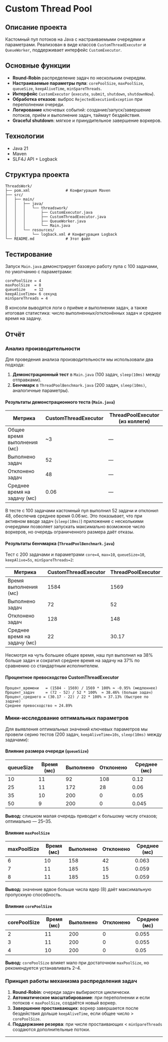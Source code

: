 # Custom Thread Pool

## Описание проекта

Кастомный пул потоков на Java с настраиваемыми очередями и параметрами. Реализован в виде классов `CustomThreadExecutor` и `QueueWorker`, поддерживает интерфейс `CustomExecutor`.

## Основные функции

* **Round-Robin** распределение задач по нескольким очередям.
* **Настраиваемые параметры пула**: `corePoolSize`, `maxPoolSize`, `queueSize`, `keepAliveTime`, `minSpareThreads`.
* **Интерфейс** `CustomExecutor` (`execute`, `submit`, `shutdown`, `shutdownNow`).
* **Обработка отказов**: выброс `RejectedExecutionException` при переполнении очереди.
* **Логирование** ключевых событий: создание/запуск/завершение потоков, приём и выполнение задач, таймаут бездействия.
* **Graceful shutdown**: мягкое и принудительное завершение воркеров.

## Технологии

* Java 21
* Maven
* SLF4J API + Logback

## Структура проекта

```plaintext
ThreadsWork/
├── pom.xml                # Конфигурация Maven
├── src/
│   ├── main/
│   │   ├── java/
│   │   │   └── threadswork/
│   │   │       ├── CustomExecutor.java
│   │   │       ├── CustomThreadExecutor.java
│   │   │       ├── QueueWorker.java
│   │   │       └── Main.java
│   │   └── resources/
│   │       └── logback.xml # Конфигурация Logback
└── README.md              # Этот файл
```

## Тестирование

Запуск `Main.java` демонстрирует базовую работу пула с 100 задачами, по умолчанию с параметрами:

```
corePoolSize = 4
maxPoolSize  = 8
queueSize    = 12
keepAliveTime= 6 секунд
minSpareThreads = 4
```

В консоли выводятся логи о приёме и выполнении задач, а также итоговая статистика: число выполненных/отклонённых задач и среднее время на задачу.

## Отчёт

### Анализ производительности

Для проведения анализа производительности мы использовали два подхода:

1. **Демонстрационный тест** в `Main.java` (100 задач, `sleep(10ms)` между отправками).
2. **Бенчмарк** в `ThreadPoolBenchmark.java` (200 задач, `sleep(10ms)`, аналогичные параметры).

#### Результаты демонстрационного теста (`Main.java`)

| Метрика                      | CustomThreadExecutor | ThreadPoolExecutor (из коллеги) |
| ---------------------------- |----------------------| ------------------------------- |
| Общее время выполнения (мс)  | \~3                  | —                               |
| Выполнено задач              | 52                   | —                               |
| Отклонено задач              | 48                   | —                               |
| Среднее время на задачу (мс) | 0.06                 | —                               |

В тесте с 100 задачами кастомный пул выполнил 52 задачи и отклонил 48, обеспечив среднее время 0.06 мс. Это показывает, что при активном вводе задач (`sleep(10ms)`) приложение с несколькими очередями позволяет запускать максимально возможное число воркеров, но очередь ограниченного размера даёт отказы.

#### Результаты бенчмарка (`ThreadPoolBenchmark.java`)

Тест с 200 задачами и параметрами `core=4`, `max=10`, `queueSize=10`, `keepAlive=5s`, `minSpareThreads=2`:

| Метрика                      | CustomThreadExecutor | ThreadPoolExecutor |
| ---------------------------- | ------------------ | ------------------ |
| Время выполнения (мс)        | 1584               | 1569               |
| Выполнено задач              | 72                 | 52                 |
| Отклонено задач              | 128                | 148                |
| Среднее время на задачу (мс) | 22                 | 30.17              |

Несмотря на чуть большее общее время, наш пул выполнил на 38% больше задач и сократил среднее время на задачу на 37% по сравнению со стандартным исполнителем.

#### Процентное превосходство CustomThreadExecutor

```
Процент_времени   = (1584 - 1569) / 1569 * 100% ≈ -0.95% (медленнее)
Процент_задач     = (72 - 52) / 52 * 100%  ≈ 38.46% (больше задач)
Процент_среднего = (30.17 - 22) / 22 * 100% ≈ 37.13% (быстрее по задаче)
Среднее превосходство ≈ 24.89%
```

### Мини-исследование оптимальных параметров

Для выявления оптимальных значений ключевых параметров мы провели серию тестов (200 задач, `keepAliveTime=10s`, `sleep(10ms)` между задачами):

#### Влияние размера очереди (`queueSize`)

| queueSize | Время (мс) | Выполнено | Отклонено | Среднее (мс) |
| --------- | ---------- | --------- | --------- | ------------ |
| 10        | 11         | 92        | 108       | 0.12         |
| 25        | 11         | 172       | 28        | 0.06         |
| 35        | 10         | 200       | 0         | 0.05         |
| 50        | 9          | 200       | 0         | 0.045        |

**Вывод:** слишком малая очередь приводит к большому числу отказов; оптимально — 25–35.

#### Влияние `maxPoolSize`

| maxPoolSize | Время (мс) | Выполнено | Отклонено | Среднее (мс) |
| ----------- | ---------- | --------- | --------- | ------------ |
| 6           | 10         | 158       | 42        | 0.063        |
| 7           | 11         | 185       | 15        | 0.059        |
| 8           | 11         | 185       | 15        | 0.059        |

**Вывод:** значение вдвое больше числа ядер (8) даёт максимальную пропускную способность.

#### Влияние `corePoolSize`

| corePoolSize | Время (мс) | Выполнено | Отклонено | Среднее (мс) |
| ------------ | ---------- | --------- | --------- | ------------ |
| 2            | 11         | 200       | 0         | 0.055        |
| 3            | 11         | 200       | 0         | 0.055        |
| 4            | 10         | 200       | 0         | 0.05         |

**Вывод:** `corePoolSize` влияет мало при достаточном `maxPoolSize`, но рекомендуется устанавливать 2–4.

### Принцип работы механизма распределения задач

1. **Round-Robin**: очереди задач выбираются циклически.
2. **Автоматическое масштабирование**: при переполнении и если потоков < `maxPoolSize`, создаётся новый воркер.
3. **Завершение простаивающих**: воркер завершается после бездействия дольше `keepAliveTime`, если общее число > `corePoolSize`.
4. **Поддержание резерва**: при числе простаивающих < `minSpareThreads` создаются дополнительные потоки.

---